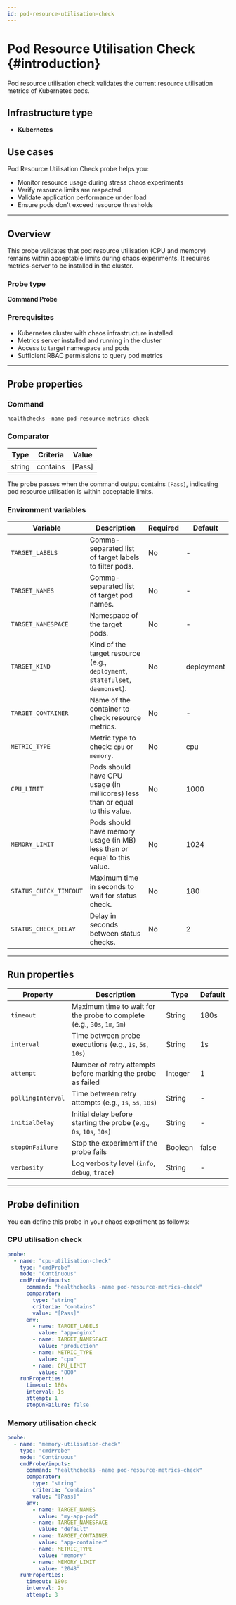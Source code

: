 ```yaml
---
id: pod-resource-utilisation-check
---
```


# Pod Resource Utilisation Check {#introduction}

Pod resource utilisation check validates the current resource utilisation metrics of Kubernetes pods.

## Infrastructure type

- **Kubernetes**

## Use cases

Pod Resource Utilisation Check probe helps you:
- Monitor resource usage during stress chaos experiments
- Verify resource limits are respected
- Validate application performance under load
- Ensure pods don't exceed resource thresholds

---

## Overview

This probe validates that pod resource utilisation (CPU and memory) remains within acceptable limits during chaos experiments. It requires metrics-server to be installed in the cluster.

### Probe type
**Command Probe**

### Prerequisites

- Kubernetes cluster with chaos infrastructure installed
- Metrics server installed and running in the cluster
- Access to target namespace and pods
- Sufficient RBAC permissions to query pod metrics

---

## Probe properties

### Command
```
healthchecks -name pod-resource-metrics-check
```

### Comparator

| Type | Criteria | Value |
|------|----------|-------|
| string | contains | [Pass] |

The probe passes when the command output contains `[Pass]`, indicating pod resource utilisation is within acceptable limits.

### Environment variables

| Variable | Description | Required | Default |
|----------|-------------|----------|---------|
| `TARGET_LABELS` | Comma-separated list of target labels to filter pods. | No | - |
| `TARGET_NAMES` | Comma-separated list of target pod names. | No | - |
| `TARGET_NAMESPACE` | Namespace of the target pods. | No | - |
| `TARGET_KIND` | Kind of the target resource (e.g., `deployment`, `statefulset`, `daemonset`). | No | deployment |
| `TARGET_CONTAINER` | Name of the container to check resource metrics. | No | - |
| `METRIC_TYPE` | Metric type to check: `cpu` or `memory`. | No | cpu |
| `CPU_LIMIT` | Pods should have CPU usage (in millicores) less than or equal to this value. | No | 1000 |
| `MEMORY_LIMIT` | Pods should have memory usage (in MB) less than or equal to this value. | No | 1024 |
| `STATUS_CHECK_TIMEOUT` | Maximum time in seconds to wait for status check. | No | 180 |
| `STATUS_CHECK_DELAY` | Delay in seconds between status checks. | No | 2 |

---

## Run properties

| Property | Description | Type | Default |
|----------|-------------|------|---------|
| `timeout` | Maximum time to wait for the probe to complete (e.g., `30s`, `1m`, `5m`) | String | 180s |
| `interval` | Time between probe executions (e.g., `1s`, `5s`, `10s`) | String | 1s |
| `attempt` | Number of retry attempts before marking the probe as failed | Integer | 1 |
| `pollingInterval` | Time between retry attempts (e.g., `1s`, `5s`, `10s`) | String | - |
| `initialDelay` | Initial delay before starting the probe (e.g., `0s`, `10s`, `30s`) | String | - |
| `stopOnFailure` | Stop the experiment if the probe fails | Boolean | false |
| `verbosity` | Log verbosity level (`info`, `debug`, `trace`) | String | - |

---

## Probe definition

You can define this probe in your chaos experiment as follows:

### CPU utilisation check

```yaml
probe:
  - name: "cpu-utilisation-check"
    type: "cmdProbe"
    mode: "Continuous"
    cmdProbe/inputs:
      command: "healthchecks -name pod-resource-metrics-check"
      comparator:
        type: "string"
        criteria: "contains"
        value: "[Pass]"
      env:
        - name: TARGET_LABELS
          value: "app=nginx"
        - name: TARGET_NAMESPACE
          value: "production"
        - name: METRIC_TYPE
          value: "cpu"
        - name: CPU_LIMIT
          value: "800"
    runProperties:
      timeout: 180s
      interval: 1s
      attempt: 1
      stopOnFailure: false
```

### Memory utilisation check

```yaml
probe:
  - name: "memory-utilisation-check"
    type: "cmdProbe"
    mode: "Continuous"
    cmdProbe/inputs:
      command: "healthchecks -name pod-resource-metrics-check"
      comparator:
        type: "string"
        criteria: "contains"
        value: "[Pass]"
      env:
        - name: TARGET_NAMES
          value: "my-app-pod"
        - name: TARGET_NAMESPACE
          value: "default"
        - name: TARGET_CONTAINER
          value: "app-container"
        - name: METRIC_TYPE
          value: "memory"
        - name: MEMORY_LIMIT
          value: "2048"
    runProperties:
      timeout: 180s
      interval: 2s
      attempt: 3
